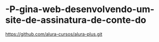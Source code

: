 # -P-gina-web-desenvolvendo-um-site-de-assinatura-de-conte-do
https://github.com/alura-cursos/alura-plus.git
